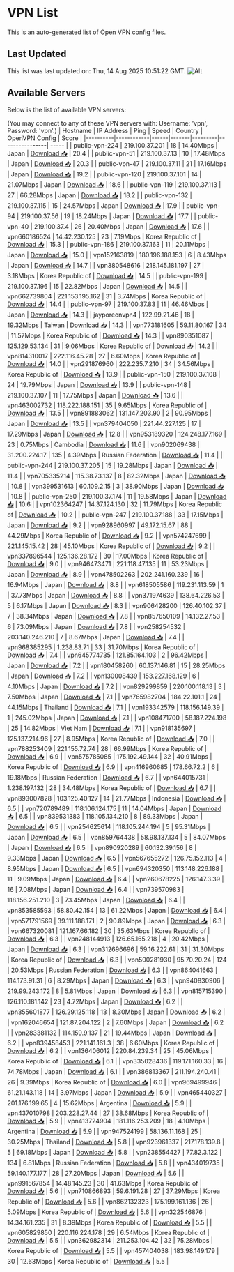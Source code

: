 # VPN List

This is an auto-generated list of Open VPN config files.

## Last Updated

This list was last updated on: Thu, 14 Aug 2025 10:51:22 GMT.
![Alt](https://repobeats.axiom.co/api/embed/186b98318ef1479477931607c1ad7d823f12451f.svg "Repobeats analytics image")

## Available Servers

Below is the list of available VPN servers:

(You may connect to any of these VPN servers with: Username: 'vpn', Password: 'vpn'.)
| Hostname | IP Address | Ping | Speed | Country | OpenVPN Config | Score |
|----------|------------|------|-------|---------|----------------| ----- |
| public-vpn-224 | 219.100.37.201 | 18 | 14.40Mbps | Japan | [Download 📥](./configs/server_0_JP.ovpn) | 20.4 |
| public-vpn-51 | 219.100.37.13 | 10 | 17.48Mbps | Japan | [Download 📥](./configs/server_1_JP.ovpn) | 20.3 |
| public-vpn-47 | 219.100.37.11 | 21 | 17.16Mbps | Japan | [Download 📥](./configs/server_2_JP.ovpn) | 19.2 |
| public-vpn-120 | 219.100.37.101 | 14 | 21.07Mbps | Japan | [Download 📥](./configs/server_3_JP.ovpn) | 18.6 |
| public-vpn-119 | 219.100.37.113 | 27 | 66.28Mbps | Japan | [Download 📥](./configs/server_4_JP.ovpn) | 18.2 |
| public-vpn-132 | 219.100.37.115 | 15 | 24.57Mbps | Japan | [Download 📥](./configs/server_5_JP.ovpn) | 17.9 |
| public-vpn-94 | 219.100.37.56 | 19 | 18.24Mbps | Japan | [Download 📥](./configs/server_6_JP.ovpn) | 17.7 |
| public-vpn-40 | 219.100.37.4 | 26 | 20.40Mbps | Japan | [Download 📥](./configs/server_7_JP.ovpn) | 17.6 |
| vpn660186524 | 14.42.230.125 | 23 | 7.19Mbps | Korea Republic of | [Download 📥](./configs/server_8_KR.ovpn) | 15.3 |
| public-vpn-186 | 219.100.37.163 | 11 | 20.11Mbps | Japan | [Download 📥](./configs/server_9_JP.ovpn) | 15.0 |
| vpn152163819 | 180.196.188.153 | 6 | 8.43Mbps | Japan | [Download 📥](./configs/server_10_JP.ovpn) | 14.7 |
| vpn380548616 | 218.145.181.197 | 27 | 3.18Mbps | Korea Republic of | [Download 📥](./configs/server_11_KR.ovpn) | 14.5 |
| public-vpn-199 | 219.100.37.196 | 15 | 22.82Mbps | Japan | [Download 📥](./configs/server_12_JP.ovpn) | 14.5 |
| vpn662739804 | 221.153.195.162 | 31 | 3.74Mbps | Korea Republic of | [Download 📥](./configs/server_13_KR.ovpn) | 14.4 |
| public-vpn-97 | 219.100.37.83 | 11 | 46.46Mbps | Japan | [Download 📥](./configs/server_14_JP.ovpn) | 14.3 |
| jayporeonvpn4 | 122.99.21.46 | 18 | 19.32Mbps | Taiwan | [Download 📥](./configs/server_15_TW.ovpn) | 14.3 |
| vpn773181605 | 59.11.80.167 | 34 | 11.57Mbps | Korea Republic of | [Download 📥](./configs/server_16_KR.ovpn) | 14.3 |
| vpn890351087 | 125.129.53.134 | 31 | 9.06Mbps | Korea Republic of | [Download 📥](./configs/server_17_KR.ovpn) | 14.2 |
| vpn814310017 | 222.116.45.28 | 27 | 6.60Mbps | Korea Republic of | [Download 📥](./configs/server_18_KR.ovpn) | 14.0 |
| vpn291876960 | 222.235.7.210 | 34 | 34.56Mbps | Korea Republic of | [Download 📥](./configs/server_19_KR.ovpn) | 13.9 |
| public-vpn-150 | 219.100.37.108 | 24 | 19.79Mbps | Japan | [Download 📥](./configs/server_20_JP.ovpn) | 13.9 |
| public-vpn-148 | 219.100.37.107 | 11 | 17.75Mbps | Japan | [Download 📥](./configs/server_21_JP.ovpn) | 13.6 |
| vpn463002732 | 118.222.188.151 | 35 | 9.65Mbps | Korea Republic of | [Download 📥](./configs/server_22_KR.ovpn) | 13.5 |
| vpn891883062 | 131.147.203.90 | 2 | 90.95Mbps | Japan | [Download 📥](./configs/server_23_JP.ovpn) | 13.5 |
| vpn379404050 | 221.44.227.125 | 17 | 17.29Mbps | Japan | [Download 📥](./configs/server_24_JP.ovpn) | 12.8 |
| vpn953189320 | 124.248.177.169 | 23 | 0.75Mbps | Cambodia | [Download 📥](./configs/server_25_KH.ovpn) | 11.6 |
| vpn902069438 | 31.200.224.17 | 135 | 4.39Mbps | Russian Federation | [Download 📥](./configs/server_26_RU.ovpn) | 11.4 |
| public-vpn-244 | 219.100.37.205 | 15 | 19.28Mbps | Japan | [Download 📥](./configs/server_27_JP.ovpn) | 11.4 |
| vpn705335214 | 115.38.73.137 | 8 | 82.32Mbps | Japan | [Download 📥](./configs/server_28_JP.ovpn) | 10.8 |
| vpn399531613 | 60.109.2.15 | 3 | 38.90Mbps | Japan | [Download 📥](./configs/server_29_JP.ovpn) | 10.8 |
| public-vpn-250 | 219.100.37.174 | 11 | 19.58Mbps | Japan | [Download 📥](./configs/server_30_JP.ovpn) | 10.6 |
| vpn102364247 | 14.37.124.130 | 32 | 11.79Mbps | Korea Republic of | [Download 📥](./configs/server_31_KR.ovpn) | 10.2 |
| public-vpn-247 | 219.100.37.188 | 33 | 17.15Mbps | Japan | [Download 📥](./configs/server_32_JP.ovpn) | 9.2 |
| vpn928960997 | 49.172.15.67 | 88 | 44.29Mbps | Korea Republic of | [Download 📥](./configs/server_33_KR.ovpn) | 9.2 |
| vpn574247699 | 221.145.15.42 | 28 | 45.10Mbps | Korea Republic of | [Download 📥](./configs/server_34_KR.ovpn) | 9.2 |
| vpn337896544 | 125.136.28.172 | 30 | 17.00Mbps | Korea Republic of | [Download 📥](./configs/server_35_KR.ovpn) | 9.0 |
| vpn946473471 | 221.118.47.135 | 11 | 53.23Mbps | Japan | [Download 📥](./configs/server_36_JP.ovpn) | 8.9 |
| vpn478502263 | 202.241.160.239 | 16 | 16.94Mbps | Japan | [Download 📥](./configs/server_37_JP.ovpn) | 8.8 |
| vpn618505586 | 119.231.113.59 | 1 | 37.73Mbps | Japan | [Download 📥](./configs/server_38_JP.ovpn) | 8.8 |
| vpn371974639 | 138.64.226.53 | 5 | 6.17Mbps | Japan | [Download 📥](./configs/server_39_JP.ovpn) | 8.3 |
| vpn906428200 | 126.40.102.37 | 7 | 38.34Mbps | Japan | [Download 📥](./configs/server_40_JP.ovpn) | 7.8 |
| vpn857650109 | 14.132.27.53 | 6 | 73.09Mbps | Japan | [Download 📥](./configs/server_41_JP.ovpn) | 7.8 |
| vpn258254532 | 203.140.246.210 | 7 | 8.67Mbps | Japan | [Download 📥](./configs/server_42_JP.ovpn) | 7.4 |
| vpn968385295 | 1.238.83.71 | 33 | 31.70Mbps | Korea Republic of | [Download 📥](./configs/server_43_KR.ovpn) | 7.4 |
| vpn645774735 | 121.85.164.103 | 2 | 96.42Mbps | Japan | [Download 📥](./configs/server_44_JP.ovpn) | 7.2 |
| vpn180458260 | 60.137.146.81 | 15 | 28.25Mbps | Japan | [Download 📥](./configs/server_45_JP.ovpn) | 7.2 |
| vpn130008439 | 153.227.168.129 | 6 | 4.10Mbps | Japan | [Download 📥](./configs/server_46_JP.ovpn) | 7.2 |
| vpn829299859 | 220.100.118.13 | 3 | 7.50Mbps | Japan | [Download 📥](./configs/server_47_JP.ovpn) | 7.1 |
| vpn765982704 | 184.22.101.1 | 24 | 44.15Mbps | Thailand | [Download 📥](./configs/server_48_TH.ovpn) | 7.1 |
| vpn193342579 | 118.156.149.39 | 1 | 245.02Mbps | Japan | [Download 📥](./configs/server_49_JP.ovpn) | 7.1 |
| vpn108471700 | 58.187.224.198 | 25 | 14.82Mbps | Viet Nam | [Download 📥](./configs/server_50_VN.ovpn) | 7.1 |
| vpn918135697 | 125.137.214.96 | 27 | 8.95Mbps | Korea Republic of | [Download 📥](./configs/server_51_KR.ovpn) | 7.0 |
| vpn788253409 | 221.155.72.74 | 28 | 66.99Mbps | Korea Republic of | [Download 📥](./configs/server_52_KR.ovpn) | 6.9 |
| vpn575785085 | 175.192.49.144 | 32 | 40.91Mbps | Korea Republic of | [Download 📥](./configs/server_53_KR.ovpn) | 6.9 |
| vpn416960685 | 178.66.72.2 | 6 | 19.18Mbps | Russian Federation | [Download 📥](./configs/server_54_RU.ovpn) | 6.7 |
| vpn644015731 | 1.238.197.132 | 28 | 34.48Mbps | Korea Republic of | [Download 📥](./configs/server_55_KR.ovpn) | 6.7 |
| vpn893007828 | 103.125.40.127 | 14 | 21.77Mbps | Indonesia | [Download 📥](./configs/server_56_ID.ovpn) | 6.5 |
| vpn720789489 | 118.106.124.175 | 11 | 14.04Mbps | Japan | [Download 📥](./configs/server_57_JP.ovpn) | 6.5 |
| vpn839531383 | 118.105.134.210 | 8 | 89.33Mbps | Japan | [Download 📥](./configs/server_58_JP.ovpn) | 6.5 |
| vpn254625614 | 118.105.244.194 | 5 | 95.31Mbps | Japan | [Download 📥](./configs/server_59_JP.ovpn) | 6.5 |
| vpn859764438 | 58.98.137.134 | 5 | 84.07Mbps | Japan | [Download 📥](./configs/server_60_JP.ovpn) | 6.5 |
| vpn890920289 | 60.132.39.156 | 8 | 9.33Mbps | Japan | [Download 📥](./configs/server_61_JP.ovpn) | 6.5 |
| vpn567655272 | 126.75.152.113 | 4 | 8.95Mbps | Japan | [Download 📥](./configs/server_62_JP.ovpn) | 6.5 |
| vpn694320350 | 113.148.226.188 | 11 | 9.09Mbps | Japan | [Download 📥](./configs/server_63_JP.ovpn) | 6.4 |
| vpn260678225 | 126.147.3.39 | 16 | 7.08Mbps | Japan | [Download 📥](./configs/server_64_JP.ovpn) | 6.4 |
| vpn739570983 | 118.156.251.210 | 3 | 73.45Mbps | Japan | [Download 📥](./configs/server_65_JP.ovpn) | 6.4 |
| vpn853585593 | 58.80.42.154 | 13 | 61.22Mbps | Japan | [Download 📥](./configs/server_66_JP.ovpn) | 6.4 |
| vpn571791569 | 39.111.188.171 | 2 | 90.89Mbps | Japan | [Download 📥](./configs/server_67_JP.ovpn) | 6.3 |
| vpn667320081 | 121.167.66.182 | 30 | 35.63Mbps | Korea Republic of | [Download 📥](./configs/server_68_KR.ovpn) | 6.3 |
| vpn248144913 | 126.65.165.218 | 4 | 20.42Mbps | Japan | [Download 📥](./configs/server_69_JP.ovpn) | 6.3 |
| vpn312696696 | 59.16.222.61 | 31 | 31.30Mbps | Korea Republic of | [Download 📥](./configs/server_70_KR.ovpn) | 6.3 |
| vpn500281930 | 95.70.20.24 | 124 | 20.53Mbps | Russian Federation | [Download 📥](./configs/server_71_RU.ovpn) | 6.3 |
| vpn864041663 | 114.173.91.31 | 6 | 8.29Mbps | Japan | [Download 📥](./configs/server_72_JP.ovpn) | 6.3 |
| vpn940830906 | 219.99.243.172 | 8 | 5.81Mbps | Japan | [Download 📥](./configs/server_73_JP.ovpn) | 6.3 |
| vpn815715390 | 126.110.181.142 | 23 | 4.72Mbps | Japan | [Download 📥](./configs/server_74_JP.ovpn) | 6.2 |
| vpn355601877 | 126.29.125.118 | 13 | 8.30Mbps | Japan | [Download 📥](./configs/server_75_JP.ovpn) | 6.2 |
| vpn162046654 | 121.87.204.122 | 2 | 7.60Mbps | Japan | [Download 📥](./configs/server_76_JP.ovpn) | 6.2 |
| vpn283381132 | 114.159.9.137 | 21 | 19.44Mbps | Japan | [Download 📥](./configs/server_77_JP.ovpn) | 6.2 |
| vpn839458453 | 221.141.161.3 | 38 | 6.60Mbps | Korea Republic of | [Download 📥](./configs/server_78_KR.ovpn) | 6.2 |
| vpn136406012 | 220.84.239.34 | 25 | 45.06Mbps | Korea Republic of | [Download 📥](./configs/server_79_KR.ovpn) | 6.1 |
| vpn335028436 | 119.171.160.33 | 16 | 74.78Mbps | Japan | [Download 📥](./configs/server_80_JP.ovpn) | 6.1 |
| vpn386813367 | 211.194.240.41 | 26 | 9.39Mbps | Korea Republic of | [Download 📥](./configs/server_81_KR.ovpn) | 6.0 |
| vpn969499946 | 61.21.143.118 | 14 | 3.97Mbps | Japan | [Download 📥](./configs/server_82_JP.ovpn) | 5.9 |
| vpn465440327 | 201.176.199.65 | 4 | 15.62Mbps | Argentina | [Download 📥](./configs/server_83_AR.ovpn) | 5.9 |
| vpn437010798 | 203.228.27.44 | 27 | 38.68Mbps | Korea Republic of | [Download 📥](./configs/server_84_KR.ovpn) | 5.9 |
| vpn413724904 | 181.116.253.209 | 18 | 4.10Mbps | Argentina | [Download 📥](./configs/server_85_AR.ovpn) | 5.9 |
| vpn947524199 | 58.136.11.168 | 25 | 30.25Mbps | Thailand | [Download 📥](./configs/server_86_TH.ovpn) | 5.8 |
| vpn923961337 | 217.178.139.8 | 5 | 69.18Mbps | Japan | [Download 📥](./configs/server_87_JP.ovpn) | 5.8 |
| vpn238554427 | 77.82.3.122 | 134 | 6.81Mbps | Russian Federation | [Download 📥](./configs/server_88_RU.ovpn) | 5.8 |
| vpn434019735 | 59.140.177.177 | 28 | 27.20Mbps | Japan | [Download 📥](./configs/server_89_JP.ovpn) | 5.6 |
| vpn991567854 | 14.48.145.23 | 30 | 41.63Mbps | Korea Republic of | [Download 📥](./configs/server_90_KR.ovpn) | 5.6 |
| vpn710866893 | 59.6.191.28 | 27 | 37.29Mbps | Korea Republic of | [Download 📥](./configs/server_91_KR.ovpn) | 5.6 |
| vpn862132323 | 175.199.161.136 | 26 | 5.09Mbps | Korea Republic of | [Download 📥](./configs/server_92_KR.ovpn) | 5.6 |
| vpn322546876 | 14.34.161.235 | 31 | 8.39Mbps | Korea Republic of | [Download 📥](./configs/server_93_KR.ovpn) | 5.5 |
| vpn605829850 | 220.116.224.178 | 29 | 6.54Mbps | Korea Republic of | [Download 📥](./configs/server_94_KR.ovpn) | 5.5 |
| vpn362982314 | 211.253.104.42 | 32 | 75.28Mbps | Korea Republic of | [Download 📥](./configs/server_95_KR.ovpn) | 5.5 |
| vpn457404038 | 183.98.149.179 | 30 | 12.63Mbps | Korea Republic of | [Download 📥](./configs/server_96_KR.ovpn) | 5.5 |
